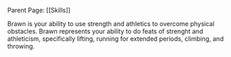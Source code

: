 Parent Page: [[Skills]]

Brawn is your ability to use strength and athletics to overcome physical obstacles. Brawn represents your ability to do feats of strenght and athleticism, specifically lifting, running for extended periods, climbing, and throwing.